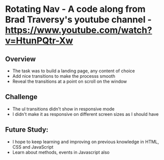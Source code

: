 # Rotating Nav - A code along from Brad Traversy's youtube channel - https://www.youtube.com/watch?v=HtunPQtr-Xw

## Overview
- The task was to build a landing page, any content of choice
- Add nice transitions to make the processs smooth
- Reveal the transitions at a point on scroll on the window

## Challenge
- The ul transitions didn't show in responsive mode
- I didn't make it as responsive on different screen sizes as I should have

## Future Study:
- I hope to keep learning and improving on previous knowledge in HTML, CSS and JavaScript
- Learn about methods, events in Javascript also
